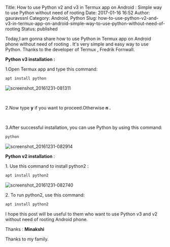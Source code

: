 Title: How to use Python v2 and v3 in Termux app on Android : Simple way to use Python without need of rooting
Date: 2017-01-16 16:52
Author: gauravssnl
Category: Android, Python
Slug: how-to-use-python-v2-and-v3-in-termux-app-on-android-simple-way-to-use-python-without-need-of-rooting
Status: published

Today,I am gonna share how to use Python in Termux app on Android phone without need of rooting . It's very simple and easy way to use Python. Thanks to the developer of Termux , Fredrik Fornwall.

**Python v3 installation :**

1.Open Termux app and type this command:
```bash
apt install python
```

![screenshot_20161231-081311](https://gauravssnl.files.wordpress.com/2017/01/screenshot_20161231-081311.png)

 

2.Now type **y** if you want to proceed.Otherwise **n .**

 

3.After successful installation, you can use Python by using this command:
```bash
python
```

![screenshot_20161231-082914](https://gauravssnl.files.wordpress.com/2017/01/screenshot_20161231-082914.png)

**Python v2 installation** :

1\. Use this command to install python2 :
```bash
apt install python2
```

![screenshot_20161231-082740](https://gauravssnl.files.wordpress.com/2017/01/screenshot_20161231-082740.png)

2\. To run python2, use this command: 
```bash
apt install python2
```
I hope this post will be useful to them who want to use Python v3 and v2 without need of rooting Android phone.

Thanks : **Minakshi**

Thanks to my family.
